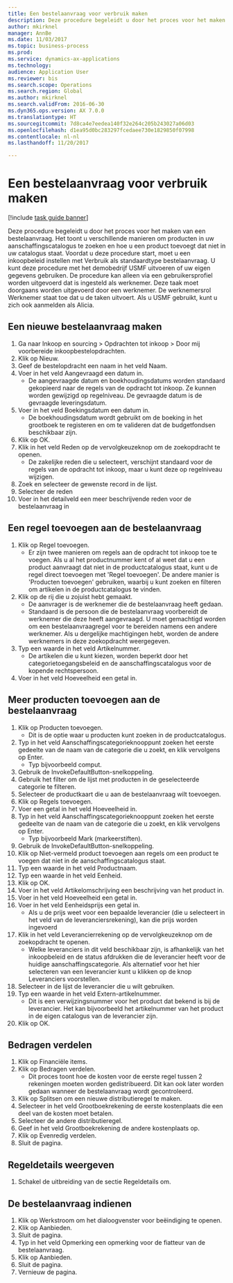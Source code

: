 ```yaml
--- 
title: Een bestelaanvraag voor verbruik maken
description: Deze procedure begeleidt u door het proces voor het maken van een bestelaanvraag.
author: mkirknel
manager: AnnBe
ms.date: 11/03/2017
ms.topic: business-process
ms.prod: 
ms.service: dynamics-ax-applications
ms.technology: 
audience: Application User
ms.reviewer: bis
ms.search.scope: Operations
ms.search.region: Global
ms.author: mkirknel
ms.search.validFrom: 2016-06-30
ms.dyn365.ops.version: AX 7.0.0
ms.translationtype: HT
ms.sourcegitcommit: 7d8ca4e7eedea140f32e264c205b243027a06d03
ms.openlocfilehash: d1ea95d0bc283297fcedaee730e1829850f07998
ms.contentlocale: nl-nl
ms.lasthandoff: 11/20/2017

---
```

# <a name="create-a-requisition-for-consumption"></a>Een bestelaanvraag voor verbruik maken

[!include [task guide banner](../../includes/task-guide-banner.md)]

Deze procedure begeleidt u door het proces voor het maken van een bestelaanvraag. Het toont u verschillende manieren om producten in uw aanschaffingscatalogus te zoeken en hoe u een product toevoegt dat niet in uw catalogus staat. Voordat u deze procedure start, moet u een inkoopbeleid instellen met Verbruik als standaardtype bestelaanvraag. U kunt deze procedure met het demobedrijf USMF uitvoeren of uw eigen gegevens gebruiken. De procedure kan alleen via een gebruikersprofiel worden uitgevoerd dat is ingesteld als werknemer.  Deze taak moet doorgaans worden uitgevoerd door een werknemer. De werknemersrol Werknemer staat toe dat u de taken uitvoert. Als u USMF gebruikt, kunt u zich ook aanmelden als Alicia.


## <a name="create-a-new-requisition"></a>Een nieuwe bestelaanvraag maken
1. Ga naar Inkoop en sourcing > Opdrachten tot inkoop > Door mij voorbereide inkoopbestelopdrachten.
2. Klik op Nieuw.
3. Geef de bestelopdracht een naam in het veld Naam.
4. Voer in het veld Aangevraagd een datum in.
    * De aangevraagde datum en boekhoudingsdatums worden standaard gekopieerd naar de regels van de opdracht tot inkoop. Ze kunnen worden gewijzigd op regelniveau. De gevraagde datum is de gevraagde leveringsdatum.  
5. Voer in het veld Boekingsdatum een datum in.
    * De boekhoudingsdatum wordt gebruikt om de boeking in het grootboek te registeren en om te valideren dat de budgetfondsen beschikbaar zijn.  
6. Klik op OK.
7. Klik in het veld Reden op de vervolgkeuzeknop om de zoekopdracht te openen.
    * De zakelijke reden die u selecteert, verschijnt standaard voor de regels van de opdracht tot inkoop, maar u kunt deze op regelniveau wijzigen.    
8. Zoek en selecteer de gewenste record in de lijst.
9. Selecteer de reden
10. Voer in het detailveld een meer beschrijvende reden voor de bestelaanvraag in

## <a name="add-a-line-to-the-requisition"></a>Een regel toevoegen aan de bestelaanvraag
1. Klik op Regel toevoegen.
    * Er zijn twee manieren om regels aan de opdracht tot inkoop toe te voegen. Als u al het productnummer kent of al weet dat u een product aanvraagt dat niet in de productcatalogus staat, kunt u de regel direct toevoegen met 'Regel toevoegen'. De andere manier is 'Producten toevoegen' gebruiken, waarbij u kunt zoeken en filteren om artikelen in de productcatalogus te vinden.    
2. Klik op de rij die u zojuist hebt gemaakt.
    * De aanvrager is de werknemer die de bestelaanvraag heeft gedaan.   
    * Standaard is de persoon die de bestelaanvraag voorbereidt de werknemer die deze heeft aangevraagd. U moet gemachtigd worden om een bestelaanvraagregel voor te bereiden namens een andere werknemer. Als u dergelijke machtigingen hebt, worden de andere werknemers in deze zoekopdracht weergegeven.  
3. Typ een waarde in het veld Artikelnummer.
    * De artikelen die u kunt kiezen, worden beperkt door het categorietoegangsbeleid en de aanschaffingscatalogus voor de kopende rechtspersoon.   
4. Voer in het veld Hoeveelheid een getal in.

## <a name="add-more-products-to-the-requisition"></a>Meer producten toevoegen aan de bestelaanvraag
1. Klik op Producten toevoegen.
    * Dit is de optie waar u producten kunt zoeken in de productcatalogus.    
2. Typ in het veld Aanschaffingscategorieknooppunt zoeken het eerste gedeelte van de naam van de categorie die u zoekt, en klik vervolgens op Enter.
    * Typ bijvoorbeeld comput.  
3. Gebruik de InvokeDefaultButton-snelkoppeling.
4. Gebruik het filter om de lijst met producten in de geselecteerde categorie te filteren.
5. Selecteer de productkaart die u aan de bestelaanvraag wilt toevoegen.
6. Klik op Regels toevoegen.
7. Voer een getal in het veld Hoeveelheid in.
8. Typ in het veld Aanschaffingscategorieknooppunt zoeken het eerste gedeelte van de naam van de categorie die u zoekt, en klik vervolgens op Enter.
    * Typ bijvoorbeeld Mark (markeerstiften).  
9. Gebruik de InvokeDefaultButton-snelkoppeling.
10. Klik op Niet-vermeld product toevoegen aan regels om een product te voegen dat niet in de aanschaffingscatalogus staat.
11. Typ een waarde in het veld Productnaam.
12. Typ een waarde in het veld Eenheid.
13. Klik op OK.
14. Voer in het veld Artikelomschrijving een beschrijving van het product in.
15. Voer in het veld Hoeveelheid een getal in.
16. Voer in het veld Eenheidsprijs een getal in.
    * Als u de prijs weet voor een bepaalde leverancier (die u selecteert in het veld van de leveranciersrekening), kan die prijs worden ingevoerd   
17. Klik in het veld Leverancierrekening op de vervolgkeuzeknop om de zoekopdracht te openen.
    * Welke leveranciers in dit veld beschikbaar zijn, is afhankelijk van het inkoopbeleid en de status afdrukken die de leverancier heeft voor de huidige aanschaffingscategorie. Als alternatief voor het hier selecteren van een leverancier kunt u klikken op de knop Leveranciers voorstellen.    
18. Selecteer in de lijst de leverancier die u wilt gebruiken.
19. Typ een waarde in het veld Extern-artikelnummer.
    * Dit is een verwijzingsnummer voor het product dat bekend is bij de leverancier. Het kan bijvoorbeeld het artikelnummer van het product in de eigen catalogus van de leverancier zijn.  
20. Klik op OK.

## <a name="distribute-amounts"></a>Bedragen verdelen
1. Klik op Financiële items.
2. Klik op Bedragen verdelen.
    * Dit proces toont hoe de kosten voor de eerste regel tussen 2 rekeningen moeten worden gedistribueerd. Dit kan ook later worden gedaan wanneer de bestelaanvraag wordt gecontroleerd.  
3. Klik op Splitsen om een nieuwe distributieregel te maken.
4. Selecteer in het veld Grootboekrekening de eerste kostenplaats die een deel van de kosten moet betalen.
5. Selecteer de andere distributieregel.
6. Geef in het veld Grootboekrekening de andere kostenplaats op.
7. Klik op Evenredig verdelen.
8. Sluit de pagina.

## <a name="view-line-details"></a>Regeldetails weergeven
1. Schakel de uitbreiding van de sectie Regeldetails om.

## <a name="submit-the-requisition"></a>De bestelaanvraag indienen
1. Klik op Werkstroom om het dialoogvenster voor beëindiging te openen.
2. Klik op Aanbieden.
3. Sluit de pagina.
4. Typ in het veld Opmerking een opmerking voor de fiatteur van de bestelaanvraag.
5. Klik op Aanbieden.
6. Sluit de pagina.
7. Vernieuw de pagina.


